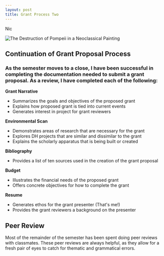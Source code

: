 ```yaml
---
layout: post
title: Grant Process Two
---
```

Nic

![The Destruction of Pompeii in a Neoclassical Painting](https://nicpol16.github.io/Nic-Pol/images/Pompeii)
## Continuation of Grant Proposal Process

### As the semester moves to a close, I have been successful in completing the documentation needed to submit a grant proposal. As a review, I have completed each of the following:

**Grant Narrative**
* Summarizes the goals and objectives of the proposed grant
* Explains how proposed grant is tied into current events
* Generates interest in project for grant reviewers

**Environmental Scan**
* Demonstrates areas of research that are necessary for the grant
* Explores DH projects that are similar and dissimilar to the grant
* Explains the scholarly apparatus that is being built or created 

**Bibliography**
* Provides a list of ten sources used in the creation of the grant proposal

**Budget**
* Illustrates the financial needs of the proposed grant
* Offers concrete objectives for how to complete the grant

**Resume**
* Generates ethos for the grant presenter (That's me!)
* Provides the grant reviewers a background on the presenter

## Peer Review
Most of the remainder of the semester has been spent doing peer reviews with classmates. These peer reviews are always helpful, as they allow for a fresh pair of eyes to catch for thematic and grammatical errors. 
